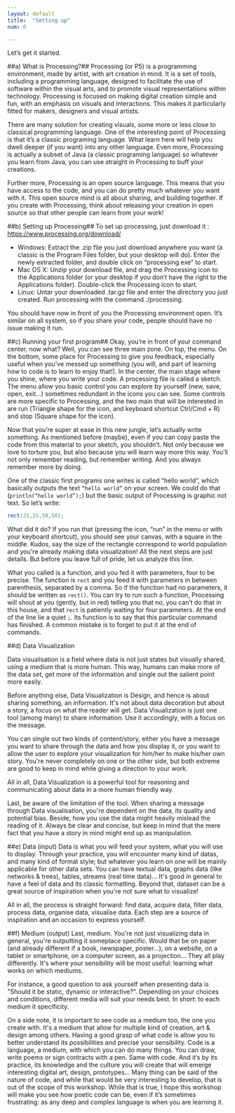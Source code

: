 ```yaml
---
layout: default
title:  "Setting up"
num: 0

---
```


Let’s get it started.

##a) What is Processing?##
Processing (or P5) is a programming environment, made by artist, with art creation in mind. It is a set of tools, including a programming language, designed to facilitate the use of software within the visual arts, and to promote visual representations within technology. Processing is focused on making digital creation simple and fun, with an emphasis on visuals and interactions. This makes it particularly fitted for makers, designers and visual artists.

There are many solution for creating visuals, some more or less close to classical programming language. One of the interesting point of Processing is that it’s a classic programing language. What learn here will help you dwell deeper (if you want) into any other language. Even more, Processing is actually a subset of Java (a classic programing language) so whatever you learn from Java, you can use straight in Processing to buff your creations.

Further more, Processing is an open source language. This means that you have access to the code, and you can do pretty much whatever you want with it. This open source mind is all about sharing, and building together. If you create with Processing, think about releasing your creation in open source so that other people can learn from your work!


##b) Setting up Processing##
To set up processing, just download it : https://www.processing.org/download/

*   Windows: Extract the .zip file you just download anywhere you want (a classic is the Program Files folder, but your desktop will do). Enter the newly extracted folder, and double click on “processing.exe” to start.
*   Mac OS X: Unzip your download file, and drag the Processing icon to the Applications folder (or your desktop if you don’t have the right to the Applications folder). Double-click the Processing icon to start.
*   Linux: Untar your downloaded .tar.gz file and enter the directory you just created. Run processing with the command ./processing.

You should have now in front of you the Processing environment open. It’s similar on all system, so if you share your code, people should have no issue making it run.


##c) Running your first program##
Okay, you’re in front of your command center, now what?
Well, you can see three main zone. On top, the menu. On the bottom, some place for Processing to give you feedback, especially useful when you’ve messed up something (you will, and part of learning how to code is to learn to enjoy that!). In the center, the main stage where you shine, where you write your code. A processing file is called a sketch.
The menu allow you basic control you can explore by yourself (new, save, open, exit…) sometimes redundant in the icons you can see. Some controls are more specific to Processing, and the two main that will be interested in are run (Triangle shape for the icon, and keyboard shortcut Ctrl/Cmd + R) and stop (Square shape for the icon).

Now that you’re super at ease in this new jungle, let’s actually write something. As mentioned before (maybe), even if you can copy paste the code from this material to your sketch, you shouldn’t. Not only because we love to torture you, but also because you will learn way more this way. You’ll not only remember reading, but remember writing. And you always remember more by doing.

One of the classic first programs one writes is called “hello world”, which basically outputs the text `“hello world”` on your screen. We could do that (`println(“hello world”);`) but the basic output of Processing is graphic not text. So let’s write:

```java
rect(25,25,50,50);    
```

What did it do? If you run that (pressing the icon, “run” in the menu or with your keyboard shortcut), you should see your canvas, with a square in the middle. Kudos, say the size of the rectangle correspond to world population and you're already making data visualization! All the next steps are just details. But before you leave full of pride, let us analyze this line.

What you called is a function, and you fed it with parameters, four to be precise. The function is `rect` and you feed it with parameters in between parenthesis, separated by a comma. So if the function had no parameters, it should be written as `rect()`. You can try to run such a function, Processing will shout at you (gently, but in red) telling you that no, you can’t do that in this house, and that `rect` is patiently waiting for four parameters. At the end of the line lie a quiet `;`. Its function is to say that this particular command has finished. A common mistake is to forget to put it at the end of commands.


##d) Data Visualization

Data visualisation is a field where data is not just states but visually shared, using a medium that is more human. This way, humans can make more of the data set, get more of the information and single out the salient point more easily.

Before anything else, Data Visualization is Design, and hence is about sharing something, an information. It's not about data decoration but about a story, a focus on what the reader will get. Data Visualization is just one tool (among many) to share information. Use it accordingly, with a focus on the message.

You can single out two kinds of content/story, either you have a message you want to share through the data and how you display it, or you want to allow the user to explore your visualization for him/her to make his/her own story. You're never completely on one or the other side, but both extreme are good to keep in mind while giving a direction to your work.

All in all, Data Visualization is a powerful tool for reasoning and communicating about data in a more human friendly way.

Last, be aware of the limitation of the tool. When sharing a message through Data visualisation, you're dependent on the data, its quality and potential bias. Beside, how you use the data might heavily mislead the reading of it. Always be clear and concise, but keep in mind that the mere fact that you have a story in mind might end up as manipulation.


##e) Data (input)
Data is what you will feed your system, what you will use to display. Through your practice, you will encounter many kind of datas, and many kind of format style; but whatever you learn on one will be mainly applicable for other data sets. You can have textual data, graphs data (like networks & trees), tables, streams (real time data)... It's good in general to have a feel of data and its classic formatting. Beyond that, dataset can be a great source of inspiration when you're not sure what to visualize!

All in all, the process is straight forward: find data, acquire data, filter data, process data, organise data, visualise data. Each step are a source of inspiration and an occasion to express yourself.

##f) Medium (output)
Last, medium. You're not just visualizing data in general, you're outputting it someplace specific. Would that be on paper (and already different if a book, newspaper, poster...), on a website, on a tablet or smartphone, on a computer screen, as a projection... They all play differently. It's where your sensibility will be most useful: learning what works on which mediums.

For instance, a good question to ask yourself when presenting data is "Should it be static, dynamic or interactive?". Depending on your choices and conditions, different media will suit your needs best. In short: to each medium it specificity.

On a side note, it is important to see code as a medium too, the one you create with. It's a medium that allow for multiple kind of creation, art & design among others. Having a good grasp of what code is allow you to better understand its possibilities and precise your sensibility. Code is a language, a medium, with which you can do many things. You can draw, write poems or sign contracts with a pen. Same with code. And it’s by its practice, its knowledge and the culture you will create that will emerge interesting digital art, design, prototypes... Many thing can be said of the nature of code, and while that would be very interesting to develop, that is out of the scope of this workshop. While that is true, I hope this workshop will make you see how poetic code can be, even if it’s sometimes frustrating: as any deep and complex language is when you are learning it.

